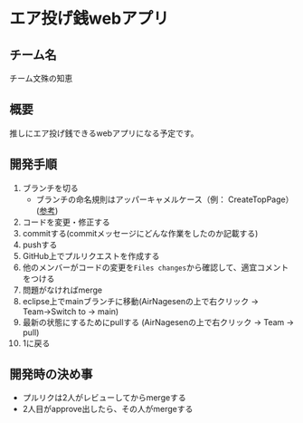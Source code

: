 # エア投げ銭webアプリ

## チーム名
チーム文殊の知恵

## 概要
推しにエア投げ銭できるwebアプリになる予定です。

## 開発手順
1. ブランチを切る
	- ブランチの命名規則はアッパーキャメルケース（例： CreateTopPage）([参考](https://wa3.i-3-i.info/word13954.html))
2. コードを変更・修正する
3. commitする(commitメッセージにどんな作業をしたのか記載する)
4. pushする
5. GitHub上でプルリクエストを作成する
6. 他のメンバーがコードの変更を`Files changes`から確認して、適宜コメントをつける
7. 問題がなければmerge
8. eclipse上でmainブランチに移動(AirNagesenの上で右クリック → Team→Switch to → main)
9. 最新の状態にするためにpullする (AirNagesenの上で右クリック → Team → pull)
10. 1に戻る

## 開発時の決め事
- プルリクは2人がレビューしてからmergeする
- 2人目がapprove出したら、その人がmergeする